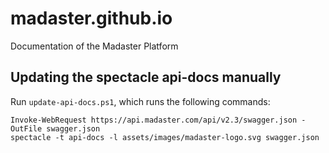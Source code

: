 # madaster.github.io
Documentation of the Madaster Platform

## Updating the spectacle api-docs manually
Run `update-api-docs.ps1`, which runs the following commands:
```
Invoke-WebRequest https://api.madaster.com/api/v2.3/swagger.json -OutFile swagger.json
spectacle -t api-docs -l assets/images/madaster-logo.svg swagger.json
```
